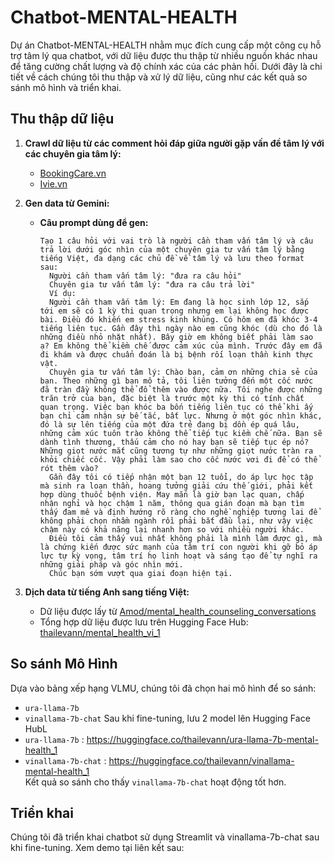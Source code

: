 # Chatbot-MENTAL-HEALTH

Dự án Chatbot-MENTAL-HEALTH nhằm mục đích cung cấp một công cụ hỗ trợ tâm lý qua chatbot, với dữ liệu được thu thập từ nhiều nguồn khác nhau để tăng cường chất lượng và độ chính xác của các phản hồi. Dưới đây là chi tiết về cách chúng tôi thu thập và xử lý dữ liệu, cũng như các kết quả so sánh mô hình và triển khai.

## Thu thập dữ liệu

1. **Crawl dữ liệu từ các comment hỏi đáp giữa người gặp vấn đề tâm lý với các chuyên gia tâm lý:**
   - [BookingCare.vn](https://bookingcare.vn/cam-nang/hoi-dap)
   - [Ivie.vn](https://ivie.vn/cong-dong/Chuyen-khoa-Tu-van-Tam-ly-486)

2. **Gen data từ Gemini:**
   - **Câu prompt dùng để gen:**
     ```text
     Tạo 1 câu hỏi với vai trò là người cần tham vấn tâm lý và câu trả lời dưới góc nhìn của một chuyên gia tư vấn tâm lý bằng tiếng Việt, đa dạng các chủ đề về tâm lý và lưu theo format sau:
       Người cần tham vấn tâm lý: "đưa ra câu hỏi"
       Chuyên gia tư vấn tâm lý: "đưa ra câu trả lời"
       Ví dụ:
       Người cần tham vấn tâm lý: Em đang là học sinh lớp 12, sắp tới em sẽ có 1 kỳ thi quan trọng nhưng em lại không học được bài. Điều đó khiến em stress kinh khủng. Có hôm em đã khóc 3-4 tiếng liên tục. Gần đây thì ngày nào em cũng khóc (dù cho đó là những điều nhỏ nhặt nhất). Bây giờ em không biết phải làm sao ạ? Em không thể kiềm chế được cảm xúc của mình. Trước đây em đã đi khám và được chuẩn đoán là bị bệnh rối loạn thần kinh thực vật.
       Chuyên gia tư vấn tâm lý: Chào bạn, cảm ơn những chia sẻ của bạn. Theo những gì bạn mô tả, tôi liên tưởng đến một cốc nước đã tràn đầy không thể đổ thêm vào được nữa. Tôi nghe được những trăn trở của bạn, đặc biệt là trước một kỳ thi có tính chất quan trọng. Việc bạn khóc ba bốn tiếng liên tục có thể khi ấy bạn chỉ cảm nhận sự bế tắc, bất lực. Nhưng ở một góc nhìn khác, đó là sự lên tiếng của một đứa trẻ đang bị dồn ép quá lâu, những cảm xúc tuôn trào không thể tiếp tục kiềm chế nữa. Bạn sẽ dành tình thương, thấu cảm cho nó hay bạn sẽ tiếp tục ép nó? Những giọt nước mắt cũng tương tự như những giọt nước tràn ra khỏi chiếc cốc. Vậy phải làm sao cho cốc nước vơi đi để có thể rót thêm vào?
       Gần đây tôi có tiếp nhận một bạn 12 tuổi, do áp lực học tập mà sinh ra loạn thần, hoang tưởng giải cứu thế giới, phải kết hợp dùng thuốc bệnh viện. May mắn là giờ bạn lạc quan, chấp nhận nghỉ và học chậm 1 năm, thông qua gián đoạn mà bạn tìm thấy đam mê và định hướng rõ ràng cho nghề nghiệp tương lai để không phải chọn nhầm ngành rồi phải bắt đầu lại, như vậy việc chậm này có khả năng lại nhanh hơn so với nhiều người khác.
       Điều tôi cảm thấy vui nhất không phải là mình làm được gì, mà là chứng kiến được sức mạnh của tâm trí con người khi gỡ bỏ áp lực tự kỳ vọng, tâm trí họ linh hoạt và sáng tạo để tự nghĩ ra những giải pháp và góc nhìn mới.
       Chúc bạn sớm vượt qua giai đoạn hiện tại.
     ```

3. **Dịch data từ tiếng Anh sang tiếng Việt:**
   - Dữ liệu được lấy từ [Amod/mental_health_counseling_conversations](https://huggingface.co/datasets/Amod/mental_health_counseling_conversations)
   - Tổng hợp dữ liệu được lưu trên Hugging Face Hub: [thailevann/mental_health_vi_1](https://huggingface.co/datasets/thailevann/mental_health_vi_1)

## So sánh Mô Hình

Dựa vào bảng xếp hạng VLMU, chúng tôi đã chọn hai mô hình để so sánh:
- `ura-llama-7b`
- `vinallama-7b-chat`
Sau khi fine-tuning, lưu 2 model lên Hugging Face HubL
- `ura-llama-7b` : https://huggingface.co/thailevann/ura-llama-7b-mental-health_1
- `vinallama-7b-chat` : https://huggingface.co/thailevann/vinallama-mental-health_1  
Kết quả so sánh cho thấy `vinallama-7b-chat` hoạt động tốt hơn.

## Triển khai

Chúng tôi đã triển khai chatbot sử dụng Streamlit và vinallama-7b-chat sau khi fine-tuning. Xem demo tại liên kết sau:


